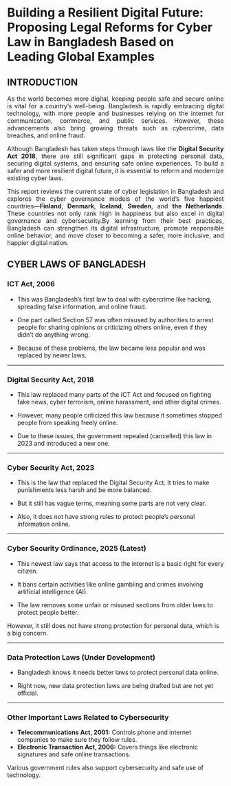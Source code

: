 # Building a Resilient Digital Future: Proposing Legal Reforms for Cyber Law in Bangladesh Based on Leading Global Examples

## INTRODUCTION

<p align="justify">
As the world becomes more digital, keeping people safe and secure online is vital for a country’s well-being. Bangladesh is rapidly embracing digital technology, with more people and businesses relying on the internet for communication, commerce, and public services. However, these advancements also bring growing threats such as cybercrime, data breaches, and online fraud.
</p>

<p align="justify">
Although Bangladesh has taken steps through laws like the <strong>Digital Security Act 2018</strong>, there are still significant gaps in protecting personal data, securing digital systems, and ensuring safe online experiences. To build a safer and more resilient digital future, it is essential to reform and modernize existing cyber laws.
</p>

<p align="justify">
This report reviews the current state of cyber legislation in Bangladesh and explores the cyber governance models of the world’s five happiest countries—<strong>Finland</strong>, <strong>Denmark</strong>, <strong>Iceland</strong>, <strong>Sweden</strong>, and <strong>the Netherlands</strong>. These countries not only rank high in happiness but also excel in digital governance and cybersecurity.By learning from their best practices, Bangladesh can strengthen its digital infrastructure, promote responsible online behavior, and move closer to becoming a safer, more inclusive, and happier digital nation.
</p>


## CYBER LAWS OF BANGLADESH
<!-- ## Existing Cyber Laws of Bangladesh -->
<!--# **Existing Cyber Laws of Bangladesh**-->

### **ICT Act, 2006**  
- This was Bangladesh’s first law to deal with cybercrime like hacking, spreading false information, and online fraud.  

- One part called Section 57 was often misused by authorities to arrest people for sharing opinions or criticizing others online, even if they didn’t do anything wrong.  

- Because of these problems, the law became less popular and was replaced by newer laws.  

---

### **Digital Security Act, 2018**  
- This law replaced many parts of the ICT Act and focused on fighting fake news, cyber terrorism, online harassment, and other digital crimes.  

- However, many people criticized this law because it sometimes stopped people from speaking freely online.  

- Due to these issues, the government repealed (cancelled) this law in 2023 and introduced a new one.  

---

### **Cyber Security Act, 2023**  
- This is the law that replaced the Digital Security Act. It tries to make punishments less harsh and be more balanced.  

- But it still has vague terms, meaning some parts are not very clear.  

- Also, it does not have strong rules to protect people’s personal information online.  

---

### **Cyber Security Ordinance, 2025 (Latest)**  
- This newest law says that access to the internet is a basic right for every citizen.  

- It bans certain activities like online gambling and crimes involving artificial intelligence (AI).  

- The law removes some unfair or misused sections from older laws to protect people better.  

However, it still does not have strong protection for personal data, which is a big concern.  

---

### **Data Protection Laws (Under Development)**  
- Bangladesh knows it needs better laws to protect personal data online.  

- Right now, new data protection laws are being drafted but are not yet official.  

---

### **Other Important Laws Related to Cybersecurity**  
- **Telecommunications Act, 2001:** Controls phone and internet companies to make sure they follow rules.  
- **Electronic Transaction Act, 2006:** Covers things like electronic signatures and safe online transactions.  

Various government rules also support cybersecurity and safe use of technology.



